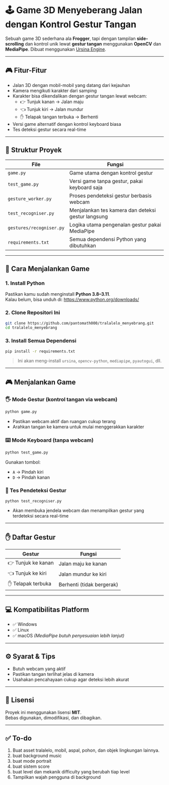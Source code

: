 
# 🕹️ Game 3D Menyeberang Jalan dengan Kontrol Gestur Tangan

Sebuah game 3D sederhana ala **Frogger**, tapi dengan tampilan **side-scrolling** dan kontrol unik lewat **gestur tangan** menggunakan **OpenCV** dan **MediaPipe**. Dibuat menggunakan [Ursina Engine](https://www.ursinaengine.org/).

---

## 🎮 Fitur-Fitur

- Jalan 3D dengan mobil-mobil yang datang dari kejauhan
- Kamera mengikuti karakter dari samping
- Karakter bisa dikendalikan dengan gestur tangan lewat webcam:
  - 👉 Tunjuk kanan → Jalan maju
  - 👈 Tunjuk kiri → Jalan mundur
  - ✋ Telapak tangan terbuka → Berhenti
- Versi game alternatif dengan kontrol keyboard biasa
- Tes deteksi gestur secara real-time

---

## 📁 Struktur Proyek

| File                   | Fungsi                                             |
|------------------------|----------------------------------------------------|
| `game.py`              | Game utama dengan kontrol gestur                  |
| `test_game.py`         | Versi game tanpa gestur, pakai keyboard saja      |
| `gesture_worker.py`    | Proses pendeteksi gestur berbasis webcam          |
| `test_recogniser.py`   | Menjalankan tes kamera dan deteksi gestur langsung|
| `gestures/recogniser.py` | Logika utama pengenalan gestur pakai MediaPipe |
| `requirements.txt`     | Semua dependensi Python yang dibutuhkan           |

---

## 🚀 Cara Menjalankan Game

### 1. Install Python

Pastikan kamu sudah menginstall **Python 3.8–3.11**.  
Kalau belum, bisa unduh di: https://www.python.org/downloads/

### 2. Clone Repositori Ini

```bash
git clone https://github.com/pantomath000/tralalelo_menyebrang.git
cd tralalelo_menyebrang
```

### 3. Install Semua Dependensi

```bash
pip install -r requirements.txt
```

> Ini akan meng-install `ursina`, `opencv-python`, `mediapipe`, `pyautogui`, dll.

---

## 🎮 Menjalankan Game

### 🖐️ Mode Gestur (kontrol tangan via webcam)

```bash
python game.py
```

- Pastikan webcam aktif dan ruangan cukup terang
- Arahkan tangan ke kamera untuk mulai menggerakkan karakter

### ⌨️ Mode Keyboard (tanpa webcam)

```bash
python test_game.py
```

Gunakan tombol:
- `A` → Pindah kiri
- `D` → Pindah kanan

### 👀 Tes Pendeteksi Gestur

```bash
python test_recogniser.py
```

- Akan membuka jendela webcam dan menampilkan gestur yang terdeteksi secara real-time

---

## ✋ Daftar Gestur

| Gestur             | Fungsi                        |
|--------------------|-------------------------------|
| 👉 Tunjuk ke kanan | Jalan maju ke kanan           |
| 👈 Tunjuk ke kiri  | Jalan mundur ke kiri          |
| ✋ Telapak terbuka | Berhenti (tidak bergerak)     |

---

## 💻 Kompatibilitas Platform

- ✅ Windows
- ✅ Linux
- ✅ macOS *(MediaPipe butuh penyesuaian lebih lanjut)*

---

## ⚙️ Syarat & Tips

- Butuh webcam yang aktif
- Pastikan tangan terlihat jelas di kamera
- Usahakan pencahayaan cukup agar deteksi lebih akurat

---

## 📄 Lisensi

Proyek ini menggunakan lisensi **MIT**.  
Bebas digunakan, dimodifikasi, dan dibagikan.

---

## ✅ To-do

1. Buat asset tralalelo, mobil, aspal, pohon, dan objek lingkungan lainnya.
2. buat background music
3. buat mode portrait
4. buat sistem score
5. buat level dan mekanik difficulty yang berubah tiap level
6. Tampilkan wajah pengguna di background
